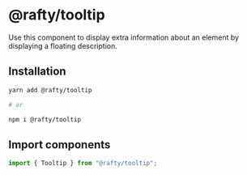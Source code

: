 # @rafty/tooltip

Use this component to display extra information about an element by displaying a
floating description.

## Installation

```sh
yarn add @rafty/tooltip

# or

npm i @rafty/tooltip
```

## Import components

```jsx
import { Tooltip } from "@rafty/tooltip";
```

